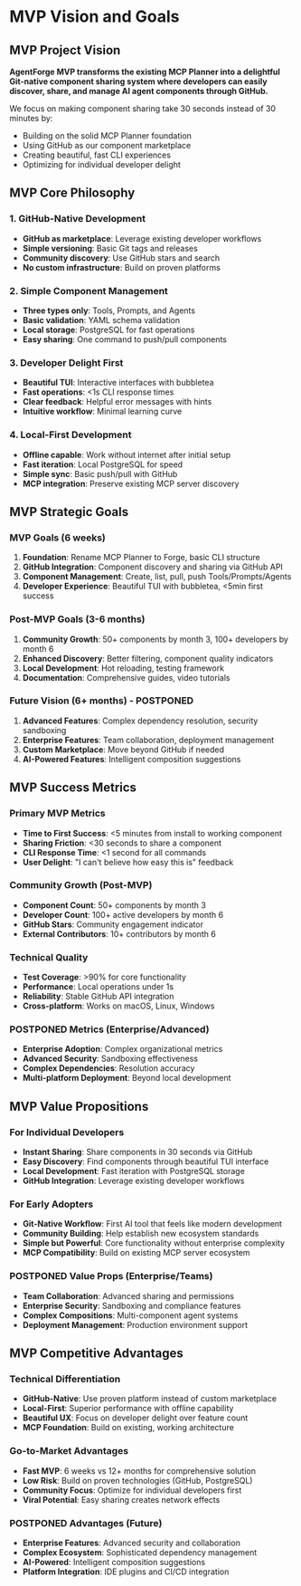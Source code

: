 # MVP Vision and Goals

## MVP Project Vision

**AgentForge MVP transforms the existing MCP Planner into a delightful Git-native component sharing system where developers can easily discover, share, and manage AI agent components through GitHub.**

We focus on making component sharing take 30 seconds instead of 30 minutes by:
- Building on the solid MCP Planner foundation
- Using GitHub as our component marketplace
- Creating beautiful, fast CLI experiences
- Optimizing for individual developer delight

## MVP Core Philosophy

### 1. GitHub-Native Development
- **GitHub as marketplace**: Leverage existing developer workflows
- **Simple versioning**: Basic Git tags and releases
- **Community discovery**: Use GitHub stars and search
- **No custom infrastructure**: Build on proven platforms

### 2. Simple Component Management
- **Three types only**: Tools, Prompts, and Agents
- **Basic validation**: YAML schema validation
- **Local storage**: PostgreSQL for fast operations
- **Easy sharing**: One command to push/pull components

### 3. Developer Delight First
- **Beautiful TUI**: Interactive interfaces with bubbletea
- **Fast operations**: <1s CLI response times
- **Clear feedback**: Helpful error messages with hints
- **Intuitive workflow**: Minimal learning curve

### 4. Local-First Development
- **Offline capable**: Work without internet after initial setup
- **Fast iteration**: Local PostgreSQL for speed
- **Simple sync**: Basic push/pull with GitHub
- **MCP integration**: Preserve existing MCP server discovery

## MVP Strategic Goals

### MVP Goals (6 weeks)
1. **Foundation**: Rename MCP Planner to Forge, basic CLI structure
2. **GitHub Integration**: Component discovery and sharing via GitHub API
3. **Component Management**: Create, list, pull, push Tools/Prompts/Agents
4. **Developer Experience**: Beautiful TUI with bubbletea, <5min first success

### Post-MVP Goals (3-6 months)
1. **Community Growth**: 50+ components by month 3, 100+ developers by month 6
2. **Enhanced Discovery**: Better filtering, component quality indicators
3. **Local Development**: Hot reloading, testing framework
4. **Documentation**: Comprehensive guides, video tutorials

### Future Vision (6+ months) - POSTPONED
1. **Advanced Features**: Complex dependency resolution, security sandboxing
2. **Enterprise Features**: Team collaboration, deployment management
3. **Custom Marketplace**: Move beyond GitHub if needed
4. **AI-Powered Features**: Intelligent composition suggestions

## MVP Success Metrics

### Primary MVP Metrics
- **Time to First Success**: <5 minutes from install to working component
- **Sharing Friction**: <30 seconds to share a component
- **CLI Response Time**: <1 second for all commands
- **User Delight**: "I can't believe how easy this is" feedback

### Community Growth (Post-MVP)
- **Component Count**: 50+ components by month 3
- **Developer Count**: 100+ active developers by month 6
- **GitHub Stars**: Community engagement indicator
- **External Contributors**: 10+ contributors by month 6

### Technical Quality
- **Test Coverage**: >90% for core functionality
- **Performance**: Local operations under 1s
- **Reliability**: Stable GitHub API integration
- **Cross-platform**: Works on macOS, Linux, Windows

### POSTPONED Metrics (Enterprise/Advanced)
- **Enterprise Adoption**: Complex organizational metrics
- **Advanced Security**: Sandboxing effectiveness
- **Complex Dependencies**: Resolution accuracy
- **Multi-platform Deployment**: Beyond local development

## MVP Value Propositions

### For Individual Developers
- **Instant Sharing**: Share components in 30 seconds via GitHub
- **Easy Discovery**: Find components through beautiful TUI interface
- **Local Development**: Fast iteration with PostgreSQL storage
- **GitHub Integration**: Leverage existing developer workflows

### For Early Adopters
- **Git-Native Workflow**: First AI tool that feels like modern development
- **Community Building**: Help establish new ecosystem standards
- **Simple but Powerful**: Core functionality without enterprise complexity
- **MCP Compatibility**: Build on existing MCP server ecosystem

### POSTPONED Value Props (Enterprise/Teams)
- **Team Collaboration**: Advanced sharing and permissions
- **Enterprise Security**: Sandboxing and compliance features
- **Complex Compositions**: Multi-component agent systems
- **Deployment Management**: Production environment support

## MVP Competitive Advantages

### Technical Differentiation
- **GitHub-Native**: Use proven platform instead of custom marketplace
- **Local-First**: Superior performance with offline capability
- **Beautiful UX**: Focus on developer delight over feature count
- **MCP Foundation**: Build on existing, working architecture

### Go-to-Market Advantages
- **Fast MVP**: 6 weeks vs 12+ months for comprehensive solution
- **Low Risk**: Build on proven technologies (GitHub, PostgreSQL)
- **Community Focus**: Optimize for individual developers first
- **Viral Potential**: Easy sharing creates network effects

### POSTPONED Advantages (Future)
- **Enterprise Features**: Advanced security and collaboration
- **Complex Ecosystem**: Sophisticated dependency management
- **AI-Powered**: Intelligent composition suggestions
- **Platform Integration**: IDE plugins and CI/CD integration